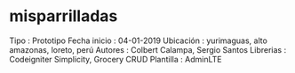 # misparrilladas

Tipo : Prototipo
Fecha inicio : 04-01-2019
Ubicación : yurimaguas, alto amazonas, loreto, perú
Autores : Colbert Calampa, Sergio Santos
Librerias : Codeigniter Simplicity, Grocery CRUD
Plantilla : AdminLTE

